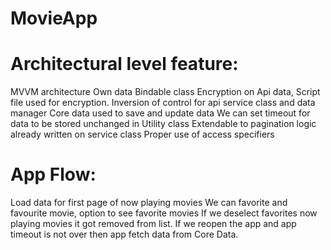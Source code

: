 # MovieApp


# Architectural level feature:
MVVM architecture
Own data Bindable class
Encryption on Api data, Script file used for encryption.
Inversion of control for api service class and data manager
Core data used to save and update data
We can set timeout for data to be stored unchanged in Utility class
Extendable to pagination logic already written on service class 
Proper use of access specifiers


# App Flow:
Load data for first page of now playing movies
We can favorite and favourite movie, 
option to see favorite movies
If we deselect favorites now playing movies it got removed from list.
If we reopen the app and app timeout is not over then app fetch data from Core Data.
